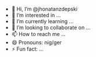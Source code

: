 - 👋 Hi, I’m @jhonatanzdepski
- 👀 I’m interested in ...
- 🌱 I’m currently learning ...
- 💞️ I’m looking to collaborate on ...
- 📫 How to reach me ...
- 😄 Pronouns: nig/ger
- ⚡ Fun fact: ...

<!---
jhonatanzdepski/jhonatanzdepski is a ✨ special ✨ repository because its `README.md` (this file) appears on your GitHub profile.
You can click the Preview link to take a look at your changes.
--->
